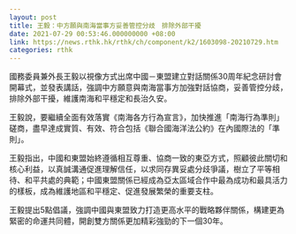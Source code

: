 ```yaml
---
layout: post
title: 王毅：中方願與南海當事方妥善管控分歧　排除外部干擾
date: 2021-07-29 00:53:46.000000000 +08:00
link: https://news.rthk.hk/rthk/ch/component/k2/1603098-20210729.htm
categories: rthk
---
```


國務委員兼外長王毅以視像方式出席中國－東盟建立對話關係30周年紀念研討會開幕式，並發表講話，強調中方願意與南海當事方加強對話協商，妥善管控分歧，排除外部干擾，維護南海和平穩定和長治久安。

王毅說，要繼續全面有效落實《南海各方行為宣言》，加快推進「南海行為準則」磋商，盡早達成實質、有效、符合包括《聯合國海洋法公約》在內國際法的「準則」。

王毅指出，中國和東盟始終遵循相互尊重、協商一致的東亞方式，照顧彼此關切和核心利益，以真誠溝通促進理解信任，以求同存異妥處分歧爭議，樹立了平等相待、和平共處的典範；中國東盟關係已經成為亞太區域合作中最為成功和最具活力的樣板，成為維護地區和平穩定、促進發展繁榮的重要支柱。

王毅提出5點倡議，強調中國與東盟致力打造更高水平的戰略夥伴關係，構建更為緊密的命運共同體，開創雙方關係更加精彩強勁的下一個30年。

　　
